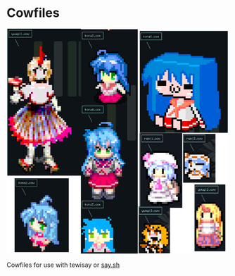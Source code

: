 # Cowfiles

![Preview](preview.png)

Cowfiles for use with tewisay or
[say.sh](https://raw.githubusercontent.com/japanoise/scripts-dotfiles/master/say.sh)
